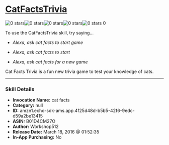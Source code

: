 # [CatFactsTrivia](http://alexa.amazon.com/#skills/amzn1.echo-sdk-ams.app.4f25d48d-b5b5-42f6-9edc-d59a2be13415)
![0 stars](../../images/ic_star_border_black_18dp_1x.png)![0 stars](../../images/ic_star_border_black_18dp_1x.png)![0 stars](../../images/ic_star_border_black_18dp_1x.png)![0 stars](../../images/ic_star_border_black_18dp_1x.png)![0 stars](../../images/ic_star_border_black_18dp_1x.png) 0

To use the CatFactsTrivia skill, try saying...

* *Alexa, ask cat facts to start game*

* *Alexa, ask cat facts to start*

* *Alexa, ask cat facts for a new game*

Cat Facts Trivia is a fun new trivia game to test your knowledge of cats.

***

### Skill Details

* **Invocation Name:** cat facts
* **Category:** null
* **ID:** amzn1.echo-sdk-ams.app.4f25d48d-b5b5-42f6-9edc-d59a2be13415
* **ASIN:** B01D4CM27O
* **Author:** Workshop512
* **Release Date:** March 18, 2016 @ 01:52:35
* **In-App Purchasing:** No
